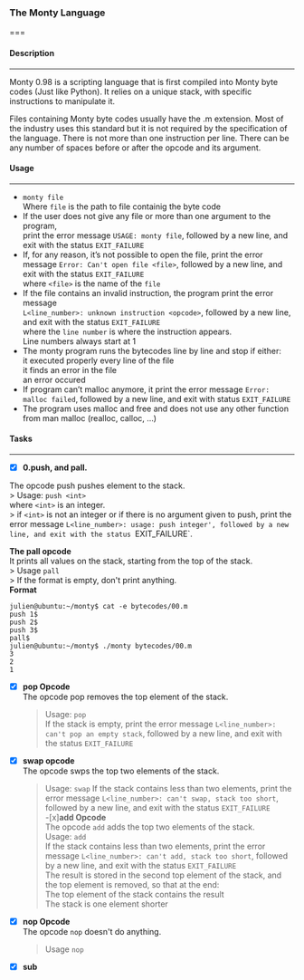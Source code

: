 ### The Monty Language
===
#### Description
***
Monty 0.98 is a scripting language that is first compiled into Monty byte codes (Just like Python).  It relies on a unique stack, with specific instructions to manipulate it.

Files containing Monty byte codes usually have the .m extension. Most of the industry uses this standard but it is not required by the specification of the language. There is not more than one instruction per line. There can be any number of spaces before or after the opcode and its argument. 

#### Usage
***
* `monty file`  
   Where `file` is the path to file containig the byte code
* If the user does not give any file or more than one argument to the program,  
  print the error message `USAGE: monty file`, followed by a new line, and exit with the status `EXIT_FAILURE`
* If, for any reason, it’s not possible to open the file, print the error message 
 `Error: Can't open file <file>`, followed by a new line, and exit with the status `EXIT_FAILURE`  
  where `<file>` is the name of the `file`
* If the file contains an invalid instruction, the program print the error message  
 `L<line_number>: unknown instruction <opcode>`, followed by a new line, and exit with the status `EXIT_FAILURE`  
  where the `line number` is where the instruction appears.  
  Line numbers always start at 1
* The monty program runs the bytecodes line by line and stop if either:  
        it executed properly every line of the file  
	it finds an error in the file  
	an error occured
* If program can’t malloc anymore, it print the error message `Error: malloc failed`, followed by a new line, and exit with status `EXIT_FAILURE`
* The program uses malloc and free and does not use any other function from man malloc (realloc, calloc, …)

#### Tasks
***
-[x] **0.push, and pall.** 
 
The opcode push pushes element to the stack.  
	> Usage: `push <int>`  
	  where `<int>` is an integer.  
	> if `<int>` is not an  integer or if there is no argument given to push, print the error message `L<line_number>: usage: push integer', followed by a new line, and exit with the status `EXIT_FAILURE`.  

**The pall opcode**    
It prints all values on the stack, starting from the top of the stack.  
	> Usage `pall`  
	> If the format is empty, don't print anything.   
**Format**  
```
julien@ubuntu:~/monty$ cat -e bytecodes/00.m
push 1$
push 2$
push 3$
pall$
julien@ubuntu:~/monty$ ./monty bytecodes/00.m
3
2
1
```  
-[x] **pop Opcode**  
The opcode pop removes the top element of the stack.  
	> Usage: `pop`  
	> If the stack is empty, print the error message `L<line_number>: can't pop an empty stack`, followed by a new line, and exit with the status `EXIT_FAILURE`  
-[x] **swap opcode**  
The opcode swps the top two elements of the stack.  
	> Usage: `swap`
	> If the stack contains less than two elements, print the error message `L<line_number>: can't swap, stack too short`, followed by a new line, and exit with the status `EXIT_FAILURE`  
-[x]**add Opcode**  
The opcode `add` adds the top two elements of the stack.  
	> Usage: `add`  
	> If the stack contains less than two elements, print the error message `L<line_number>: can't add, stack too short`, followed by a new line, and exit with the status `EXIT_FAILURE`  
	> The result is stored in the second top element of the stack, and the top element is removed, so that at the end:  
		The top element of the stack contains the result  
		The stack is one element shorter  
-[x] **nop Opcode**  
The opcode `nop` doesn't do anything.  
	> Usage `nop`  
-[x] **sub**
